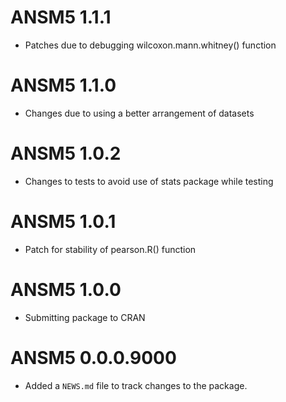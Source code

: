 # ANSM5 1.1.1

* Patches due to debugging wilcoxon.mann.whitney() function

# ANSM5 1.1.0

* Changes due to using a better arrangement of datasets

# ANSM5 1.0.2

* Changes to tests to avoid use of stats package while testing

# ANSM5 1.0.1

* Patch for stability of pearson.R() function

# ANSM5 1.0.0

* Submitting package to CRAN

# ANSM5 0.0.0.9000

* Added a `NEWS.md` file to track changes to the package.
